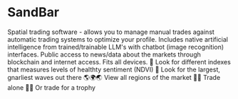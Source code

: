 # SandBar
Spatial trading software - allows you to manage manual trades against automatic trading systems to optimize your profile. Includes native artificial intelligence from trained/trainable LLM's with chatbot (image recognition) interfaces. Public access to news/data about the markets through blockchain and internet access. Fits all devices.
🌴 Look for different indexes that measures levels of healthty sentiment (NDVI)
🌊 Look for the largest, gnarliest waves out there
🌎🌍🌏 View all regions of the market
🏄‍♂️ Trade alone
🏄‍♀️ Or trade for a trophy
